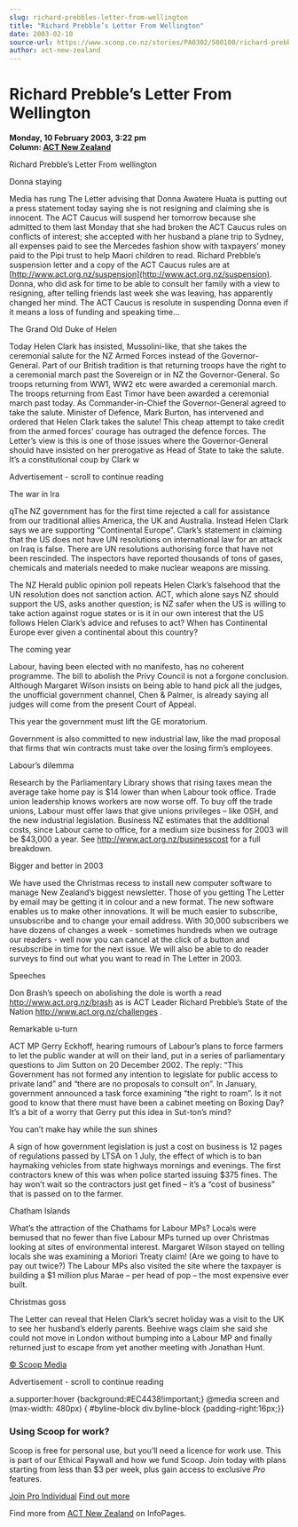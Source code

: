 ```yaml
---
slug: richard-prebbles-letter-from-wellington
title: "Richard Prebble’s Letter From Wellington"
date: 2003-02-10
source-url: https://www.scoop.co.nz/stories/PA0302/S00100/richard-prebbles-letter-from-wellington.htm
author: act-new-zealand
---
```

Richard Prebble’s Letter From Wellington
========================================

**Monday, 10 February 2003, 3:22 pm**  
**Column: [ACT New Zealand](https://info.scoop.co.nz/ACT_New_Zealand)**

  
Richard Prebble’s Letter From wellington

Donna staying

Media has rung The Letter advising that Donna Awatere Huata is putting out a press statement today saying she is not resigning and claiming she is innocent. The ACT Caucus will suspend her tomorrow because she admitted to them last Monday that she had broken the ACT Caucus rules on conflicts of interest; she accepted with her husband a plane trip to Sydney, all expenses paid to see the Mercedes fashion show with taxpayers’ money paid to the Pipi trust to help Maori children to read. Richard Prebble’s suspension letter and a copy of the ACT Caucus rules are at [http://www.act.org.nz/suspension](http://www.act.org.nz/suspension). Donna, who did ask for time to be able to consult her family with a view to resigning, after telling friends last week she was leaving, has apparently changed her mind. The ACT Caucus is resolute in suspending Donna even if it means a loss of funding and speaking time…

The Grand Old Duke of Helen

Today Helen Clark has insisted, Mussolini-like, that she takes the ceremonial salute for the NZ Armed Forces instead of the Governor-General. Part of our British tradition is that returning troops have the right to a ceremonial march past the Sovereign or in NZ the Governor-General. So troops returning from WW1, WW2 etc were awarded a ceremonial march. The troops returning from East Timor have been awarded a ceremonial march past today. As Commander-in-Chief the Governor-General agreed to take the salute. Minister of Defence, Mark Burton, has intervened and ordered that Helen Clark takes the salute! This cheap attempt to take credit from the armed forces’ courage has outraged the defence forces. The Letter’s view is this is one of those issues where the Governor-General should have insisted on her prerogative as Head of State to take the salute. It’s a constitutional coup by Clark w

Advertisement - scroll to continue reading





The war in Ira

qThe NZ government has for the first time rejected a call for assistance from our traditional allies America, the UK and Australia. Instead Helen Clark says we are supporting “Continental Europe”. Clark’s statement in claiming that the US does not have UN resolutions on international law for an attack on Iraq is false. There are UN resolutions authorising force that have not been rescinded. The inspectors have reported thousands of tons of gases, chemicals and materials needed to make nuclear weapons are missing.

The NZ Herald public opinion poll repeats Helen Clark’s falsehood that the UN resolution does not sanction action. ACT, which alone says NZ should support the US, asks another question; is NZ safer when the US is willing to take action against rogue states or is it in our own interest that the US follows Helen Clark’s advice and refuses to act? When has Continental Europe ever given a continental about this country?

The coming year

Labour, having been elected with no manifesto, has no coherent programme. The bill to abolish the Privy Council is not a forgone conclusion. Although Margaret Wilson insists on being able to hand pick all the judges, the unofficial government channel, Chen & Palmer, is already saying all judges will come from the present Court of Appeal.

This year the government must lift the GE moratorium.

Government is also committed to new industrial law, like the mad proposal that firms that win contracts must take over the losing firm’s employees.

Labour’s dilemma

Research by the Parliamentary Library shows that rising taxes mean the average take home pay is $14 lower than when Labour took office. Trade union leadership knows workers are now worse off. To buy off the trade unions, Labour must offer laws that give unions privileges – like OSH, and the new industrial legislation. Business NZ estimates that the additional costs, since Labour came to office, for a medium size business for 2003 will be $43,000 a year. See http://www.act.org.nz/businesscost for a full breakdown.

Bigger and better in 2003

We have used the Christmas recess to install new computer software to manage New Zealand’s biggest newsletter. Those of you getting The Letter by email may be getting it in colour and a new format. The new software enables us to make other innovations. It will be much easier to subscribe, unsubscribe and to change your email address. With 30,000 subscribers we have dozens of changes a week - sometimes hundreds when we outrage our readers - well now you can cancel at the click of a button and resubscribe in time for the next issue. We will also be able to do reader surveys to find out what you want to read in The Letter in 2003.

Speeches

Don Brash’s speech on abolishing the dole is worth a read http://www.act.org.nz/brash as is ACT Leader Richard Prebble’s State of the Nation http://www.act.org.nz/challenges .

Remarkable u-turn

ACT MP Gerry Eckhoff, hearing rumours of Labour’s plans to force farmers to let the public wander at will on their land, put in a series of parliamentary questions to Jim Sutton on 20 December 2002. The reply: “This Government has not formed any intention to legislate for public access to private land” and “there are no proposals to consult on”. In January, government announced a task force examining “the right to roam”. Is it not good to know that there must have been a cabinet meeting on Boxing Day? It’s a bit of a worry that Gerry put this idea in Sut-ton’s mind?

You can’t make hay while the sun shines

A sign of how government legislation is just a cost on business is 12 pages of regulations passed by LTSA on 1 July, the effect of which is to ban haymaking vehicles from state highways mornings and evenings. The first contractors knew of this was when police started issuing $375 fines. The hay won’t wait so the contractors just get fined – it’s a “cost of business” that is passed on to the farmer.

Chatham Islands

What’s the attraction of the Chathams for Labour MPs? Locals were bemused that no fewer than five Labour MPs turned up over Christmas looking at sites of environmental interest. Margaret Wilson stayed on telling locals she was examining a Moriori Treaty claim! (Are we going to have to pay out twice?) The Labour MPs also visited the site where the taxpayer is building a $1 million plus Marae – per head of pop – the most expensive ever built.

Christmas goss

The Letter can reveal that Helen Clark’s secret holiday was a visit to the UK to see her husband’s elderly parents. Beehive wags claim she said she could not move in London without bumping into a Labour MP and finally returned just to escape from yet another meeting with Jonathan Hunt.

  

[© Scoop Media](http://www.scoop.co.nz/about/terms.html)  

Advertisement - scroll to continue reading



a.supporter:hover {background:#EC4438!important;} @media screen and (max-width: 480px) { #byline-block div.byline-block {padding-right:16px;}}

### Using Scoop for work?

Scoop is free for personal use, but you’ll need a licence for work use. This is part of our Ethical Paywall and how we fund Scoop. Join today with plans starting from less than $3 per week, plus gain access to exclusive _Pro_ features.  
  
[Join Pro Individual](https://pro.scoop.co.nz/Individual/?from=ProIn24) [Find out more](https://pro.scoop.co.nz/using-scoop-for-work/?from=ProIn24)

Find more from [ACT New Zealand](https://info.scoop.co.nz/ACT_New_Zealand) on InfoPages.